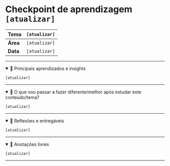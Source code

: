 # Checkpoint de aprendizagem `[atualizar]`

<!-- Utilize esse espaço para as reflexões e atividades dos checkpoints de aprendizagem ao longo da jornada de soft skills -->

| **Tema** | `[atualizar]` |
| :--- | :--- |
| **Área** | `[atualizar]` |
| **Data** | `[atualizar]` |

----

<details open>

<summary> 🧠 Principais aprendizados e insights </summary>

`[atualizar]`

</details>

----
<details open>
<summary> 🧬 O que vou passar a fazer diferente/melhor após estudar este conteúdo/tema? </summary>

`[atualizar]`

</details>

----

<details open>
<summary> 🤔 Reflexões e entregáveis </summary>

<!-- Utilize esse espaço para relatar os entregáveis, desafios e aprendizados deste conteúdo/tema/aula -->

`[atualizar]`

</details>

----

<details open>
<summary> 📝 Anotações livres </summary>

<!-- Utilize esse espaço para anotações sobre o conteúdo, materiais extras e pesquisas que realizou ao longo da trilha -->

`[atualizar]`

</details>

----
